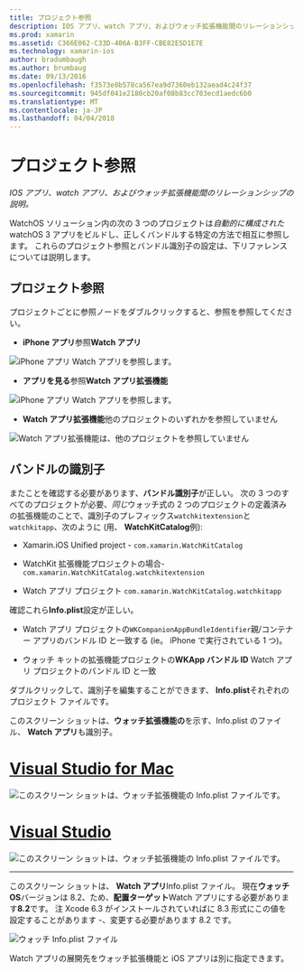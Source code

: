 ```yaml
---
title: プロジェクト参照
description: IOS アプリ、watch アプリ、およびウォッチ拡張機能間のリレーションシップの説明。
ms.prod: xamarin
ms.assetid: C366E062-C33D-406A-B3FF-CBE82E5D1E7E
ms.technology: xamarin-ios
author: bradumbaugh
ms.author: brumbaug
ms.date: 09/13/2016
ms.openlocfilehash: f3573e8b578ca567ea9d7360eb132aead4c24f37
ms.sourcegitcommit: 945df041e2180cb20af08b83cc703ecd1aedc6b0
ms.translationtype: MT
ms.contentlocale: ja-JP
ms.lasthandoff: 04/04/2018
---
```

# <a name="project-references"></a>プロジェクト参照

_IOS アプリ、watch アプリ、およびウォッチ拡張機能間のリレーションシップの説明。_

WatchOS ソリューション内の次の 3 つのプロジェクトは*自動的に構成された*watchOS 3 アプリをビルドし、正しくバンドルする特定の方法で相互に参照します。 これらのプロジェクト参照とバンドル識別子の設定は、下リファレンスについては説明します。

## <a name="project-references"></a>プロジェクト参照

プロジェクトごとに参照ノードをダブルクリックすると、参照を参照してください。

- **iPhone アプリ**参照**Watch アプリ**

![](project-references-images/catalog-reference1.png "iPhone アプリ Watch アプリを参照します。")

- **アプリを見る**参照**Watch アプリ拡張機能**

![](project-references-images/catalog-reference2.png "iPhone アプリ Watch アプリを参照します。")


 - **Watch アプリ拡張機能**他のプロジェクトのいずれかを参照していません

![](project-references-images/catalog-reference3.png "Watch アプリ拡張機能は、他のプロジェクトを参照していません")



## <a name="bundle-identifiers"></a>バンドルの識別子

またことを確認する必要があります、**バンドル識別子**が正しい。
次の 3 つのすべてのプロジェクトが必要、*同じ*ウォッチ式の 2 つのプロジェクトの定義済みの拡張機能のことで、識別子のプレフィックス`watchkitextension`と`watchkitapp`、次のように (用、 **WatchKitCatalog**例):

 - Xamarin.iOS Unified project - `com.xamarin.WatchKitCatalog`

 - WatchKit 拡張機能プロジェクトの場合- `com.xamarin.WatchKitCatalog.watchkitextension`

 - Watch アプリ プロジェクト `com.xamarin.WatchKitCatalog.watchkitapp`

確認これら**Info.plist**設定が正しい。

 - Watch アプリ プロジェクトの`WKCompanionAppBundleIdentifier`親/コンテナー アプリのバンドル ID と一致する (ie。 iPhone で実行されている 1 つ)。

 - ウォッチ キットの拡張機能プロジェクトの**WKApp バンドル ID** Watch アプリ プロジェクトのバンドル ID と一致

ダブルクリックして、識別子を編集することができます、 **Info.plist**それぞれのプロジェクト ファイルです。

このスクリーン ショットは、**ウォッチ拡張機能の**を示す、Info.plist のファイル、 **Watch アプリ**も識別子。

# <a name="visual-studio-for-mactabvsmac"></a>[Visual Studio for Mac](#tab/vsmac)
    
![](project-references-images/infoplist-extension.png "このスクリーン ショットは、ウォッチ拡張機能の Info.plist ファイルです。")

# <a name="visual-studiotabvswin"></a>[Visual Studio](#tab/vswin)
    
![](project-references-images/infoplist-extension-vs.png "このスクリーン ショットは、ウォッチ拡張機能の Info.plist ファイルです。")

-----

このスクリーン ショットは、 **Watch アプリ**Info.plist ファイル。
現在**ウォッチ OS**バージョンは 8.2、ため、**配置ターゲット**Watch アプリにする必要があります**8.2**です。 注 Xcode 6.3 がインストールされていればに 8.3 形式にこの値を設定することがあります -、変更する必要があります 8.2 です。

![](project-references-images/infoplist-watchapp.png "ウォッチ Info.plist ファイル")

Watch アプリの展開先をウォッチ拡張機能と iOS アプリは別に指定できます。

